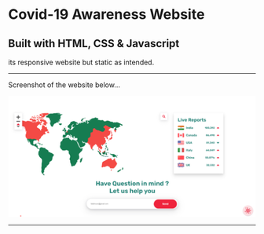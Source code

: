 # Covid-19 Awareness Website

## Built with HTML, CSS & Javascript

its responsive website but static as intended.

---

Screenshot of the website below...

![screenshot](assets/screenshot1.png)

---

